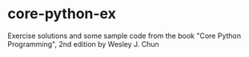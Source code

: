 # core-python-ex
Exercise solutions and some sample code from the book "Core Python Programming", 2nd edition by Wesley J. Chun

